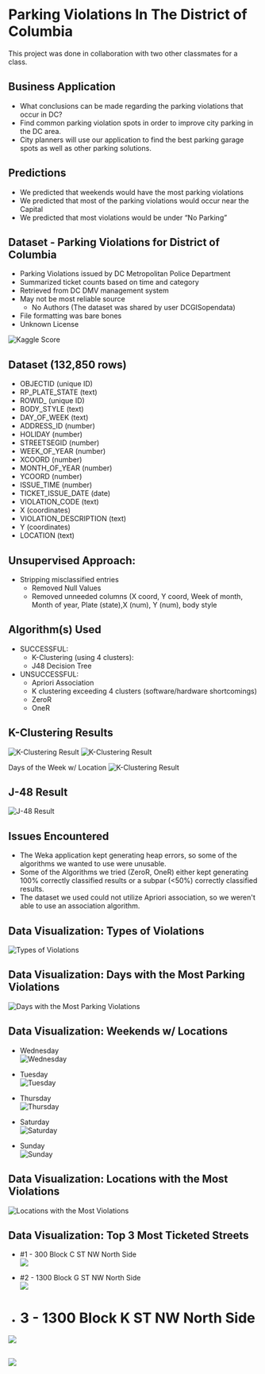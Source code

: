 # Parking Violations In The District of Columbia

This project was done in collaboration with two other classmates for a class. 

## Business Application

* What conclusions can be made regarding the parking violations that occur in DC?
* Find common parking violation spots in order to improve city parking in the DC area.
* City planners will use our application to find the best parking garage spots as well as other parking solutions.

## Predictions

* We predicted that weekends would have the most parking violations
* We predicted that most of the parking violations would occur near the Capital
* We predicted that most violations would be under “No Parking”

## Dataset - Parking Violations for District of Columbia

* Parking Violations issued by DC Metropolitan Police Department
* Summarized ticket counts based on time and category
* Retrieved from DC DMV management system
* May not be most reliable source
  * No Authors (The dataset was shared by user DCGISopendata)
* File formatting was bare bones
* Unknown License

![Kaggle Score](https://github.com/sauthh/parking-violations-in-the-district-of-columbia/blob/5660a03183bf19a5f363f054f9f0211633d53147/Figures/figure1.png)

## Dataset (132,850 rows)

* OBJECTID (unique ID)
* RP_PLATE_STATE (text)
* ROWID_ (unique ID)
* BODY_STYLE (text)
* DAY_OF_WEEK (text)
* ADDRESS_ID (number)
* HOLIDAY (number)
* STREETSEGID (number)
* WEEK_OF_YEAR (number)
* XCOORD (number)
* MONTH_OF_YEAR (number)
* YCOORD (number)
* ISSUE_TIME (number)
* TICKET_ISSUE_DATE (date)
* VIOLATION_CODE (text)
* X (coordinates)
* VIOLATION_DESCRIPTION (text)
* Y (coordinates)
* LOCATION (text)

## Unsupervised Approach:

* Stripping misclassified entries
  * Removed Null Values
  * Removed unneeded columns (X coord, Y coord, Week of month, Month of year, Plate (state),X (num), Y (num), body style

## Algorithm(s) Used

* SUCCESSFUL:
  * K-Clustering (using 4 clusters):
  * J48 Decision Tree
* UNSUCCESSFUL:
  * Apriori Association
  * K clustering exceeding 4 clusters (software/hardware shortcomings)
  * ZeroR
  * OneR

## K-Clustering Results

![K-Clustering Result](https://github.com/sauthh/parking-violations-in-the-district-of-columbia/blob/5660a03183bf19a5f363f054f9f0211633d53147/Figures/figure2.png)
![K-Clustering Result](https://github.com/sauthh/parking-violations-in-the-district-of-columbia/blob/5660a03183bf19a5f363f054f9f0211633d53147/Figures/figure3.png)

Days of the Week w/ Location
![K-Clustering Result](https://github.com/sauthh/parking-violations-in-the-district-of-columbia/blob/5660a03183bf19a5f363f054f9f0211633d53147/Figures/figure5.png)

## J-48 Result

![J-48 Result](https://github.com/sauthh/parking-violations-in-the-district-of-columbia/blob/5660a03183bf19a5f363f054f9f0211633d53147/Figures/figure4.png)

## Issues Encountered

* The Weka application kept generating heap errors, so some of the algorithms we wanted to use were unusable.
* Some of the Algorithms we tried (ZeroR, OneR) either kept generating 100% correctly classified results or a subpar (<50%) correctly classified results.
* The dataset we used could not utilize Apriori association, so we weren't able to use an association algorithm.

## Data Visualization: Types of Violations

![Types of Violations](https://github.com/sauthh/parking-violations-in-the-district-of-columbia/blob/5660a03183bf19a5f363f054f9f0211633d53147/Figures/figure6.png)

## Data Visualization: Days with the Most Parking Violations

![Days with the Most Parking Violations](https://github.com/sauthh/parking-violations-in-the-district-of-columbia/blob/5660a03183bf19a5f363f054f9f0211633d53147/Figures/figure7.png)

## Data Visualization: Weekends w/ Locations

* Wednesday <br/>
![Wednesday](https://github.com/sauthh/parking-violations-in-the-district-of-columbia/blob/5660a03183bf19a5f363f054f9f0211633d53147/Figures/figure8.png)

* Tuesday <br/>
![Tuesday](https://github.com/sauthh/parking-violations-in-the-district-of-columbia/blob/5660a03183bf19a5f363f054f9f0211633d53147/Figures/figure9.png)

* Thursday <br/>
![Thursday](https://github.com/sauthh/parking-violations-in-the-district-of-columbia/blob/5660a03183bf19a5f363f054f9f0211633d53147/Figures/figure10.png)

* Saturday <br/>
![Saturday](https://github.com/sauthh/parking-violations-in-the-district-of-columbia/blob/5660a03183bf19a5f363f054f9f0211633d53147/Figures/figure11.png)

* Sunday <br/>
![Sunday](https://github.com/sauthh/parking-violations-in-the-district-of-columbia/blob/5660a03183bf19a5f363f054f9f0211633d53147/Figures/figure12.png)


## Data Visualization: Locations with the Most Violations

![Locations with the Most Violations](https://github.com/sauthh/parking-violations-in-the-district-of-columbia/blob/5660a03183bf19a5f363f054f9f0211633d53147/Figures/figure13.png)

## Data Visualization: Top 3 Most Ticketed Streets

* #1 - 300 Block C ST NW North Side <br/>
![](https://github.com/sauthh/parking-violations-in-the-district-of-columbia/blob/5660a03183bf19a5f363f054f9f0211633d53147/Figures/figure14.png)

* #2 - 1300 Block G ST NW North Side <br/>
![](https://github.com/sauthh/parking-violations-in-the-district-of-columbia/blob/5660a03183bf19a5f363f054f9f0211633d53147/Figures/figure15.png)

* # 3 - 1300 Block K ST NW North Side <br/>
![](https://github.com/sauthh/parking-violations-in-the-district-of-columbia/blob/5660a03183bf19a5f363f054f9f0211633d53147/Figures/figure16.png)

## 
![](https://github.com/sauthh/parking-violations-in-the-district-of-columbia/blob/5660a03183bf19a5f363f054f9f0211633d53147/Figures/figure17.png)
